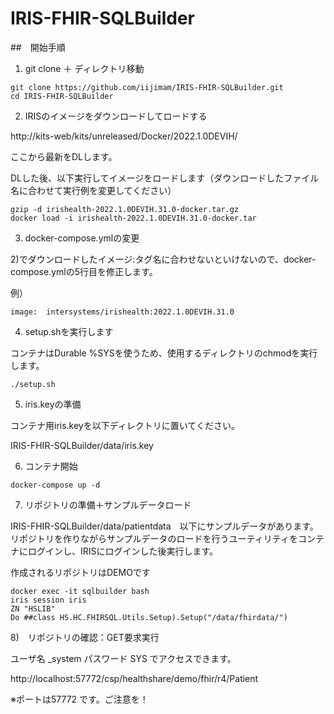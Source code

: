 # IRIS-FHIR-SQLBuilder

##　開始手順

1) git clone ＋ ディレクトリ移動

```
git clone https://github.com/iijimam/IRIS-FHIR-SQLBuilder.git
cd IRIS-FHIR-SQLBuilder
```

2)  IRISのイメージをダウンロードしてロードする

http://kits-web/kits/unreleased/Docker/2022.1.0DEVIH/

ここから最新をDLします。

DLした後、以下実行してイメージをロードします（ダウンロードしたファイル名に合わせて実行例を変更してください）

```
gzip -d irishealth-2022.1.0DEVIH.31.0-docker.tar.gz
docker load -i irishealth-2022.1.0DEVIH.31.0-docker.tar
```

3) docker-compose.ymlの変更

 2)でダウンロードしたイメージ:タグ名に合わせないといけないので、docker-compose.ymlの5行目を修正します。

例）
```
image:  intersystems/irishealth:2022.1.0DEVIH.31.0
```

4) setup.shを実行します

コンテナはDurable %SYSを使うため、使用するディレクトリのchmodを実行します。


```
./setup.sh
```

5) iris.keyの準備

コンテナ用iris.keyを以下ディレクトリに置いてください。

IRIS-FHIR-SQLBuilder/data/iris.key


6) コンテナ開始

```
docker-compose up -d
```

7) リポジトリの準備＋サンプルデータロード

IRIS-FHIR-SQLBuilder/data/patientdata　以下にサンプルデータがあります。
リポジトリを作りながらサンプルデータのロードを行うユーティリティをコンテナにログインし、IRISにログインした後実行します。

作成されるリポジトリはDEMOです

```
docker exec -it sqlbuilder bash
iris session iris
ZN "HSLIB"
Do ##class HS.HC.FHIRSQL.Utils.Setup).Setup("/data/fhirdata/")
```


8)　リポジトリの確認：GET要求実行

ユーザ名 _system  パスワード SYS でアクセスできます。

http://localhost:57772/csp/healthshare/demo/fhir/r4/Patient

※ポートは57772 です。ご注意を！


